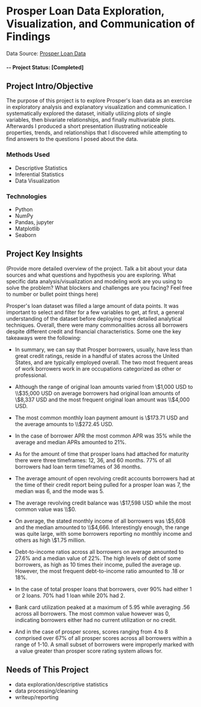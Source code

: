 
# Prosper Loan Data Exploration, Visualization, and Communication of Findings
Data Source: [Prosper Loan Data](https://s3.amazonaws.com/udacity-hosted-downloads/ud651/prosperLoanData.csv)

#### -- Project Status: [Completed]

## Project Intro/Objective
The purpose of this project is to explore Prosper's loan data as an exercise in exploratory analysis and explanatory visualization and communication. I systematically explored the dataset, initially utilizing plots of single variables, then bivariate relationships, and finally multivariable plots. Afterwards I produced a short presentation illustrating noticeable properties, trends, and relationships that I discovered while attempting to find answers to the questions I posed about the data.


### Methods Used
* Descriptive Statistics
* Inferential Statistics
* Data Visualization

### Technologies
* Python
* NumPy
* Pandas, jupyter
* Matplotlib
* Seaborn


## Project Key Insights
(Provide more detailed overview of the project.  Talk a bit about your data sources and what questions and hypothesis you are exploring. What specific data analysis/visualization and modeling work are you using to solve the problem? What blockers and challenges are you facing?  Feel free to number or bullet point things here)

Prosper's loan dataset was filled a large amount of data points. It was important to select and filter for a few variables to get, at first, a general understanding of the dataset before deploying more detailed analytical techniques. Overall, there were many commonalities across all borrowers despite different credit and financial characteristics. Some one the key takeaways were the following:

* In summary, we can say that Prosper borrowers, usually, have less than great credit ratings, reside in a handful of states across the United States, and are typically employed overall. The two most frequent areas of work borrowers work in are occupations categorized as other or professional.

* Although the range of original loan amounts varied from \\$1,000 USD to \\$35,000 USD on average borrowers had original loan amounts of \\$8,337 USD and the most frequent original loan amount was \\$4,000 USD.

* The most common monthly loan payment amount is \\$173.71 USD and the average amounts to \\$272.45 USD.

* In the case of borrower APR the most common APR was 35% while the average and median APRs amounted to 21%.

* As for the amount of time that prosper loans had attached for maturity there were three timeframes: 12, 36, and 60 months. 77% of all borrowers had loan term timeframes of 36 months.

* The average amount of open revolving credit accounts borrowers had at the time of their credit report being pulled for a prosper loan was 7, the median was 6, and the mode was 5.

* The average revolving credit balance was \\$17,598 USD while the most common value was \\$0.

* On average, the stated monthly income of all borrowers was \\$5,608 and the median amounted to \\$4,666. Interestingly enough, the range was quite large, with some borrowers reporting no monthly income and others as high \\$1.75 million.

* Debt-to-income ratios across all borrowers on average amounted to 27.6\% and a median value of 22%. The high levels of debt of some borrowers, as high as 10 times their income, pulled the average up. However, the most frequent debt-to-income ratio amounted to .18 or 18%.

* In the case of total prosper loans that borrowers, over 90% had either 1 or 2 loans. 70% had 1 loan while 20% had 2.

* Bank card utilization peaked at a maximum of 5.95 while averaging .56 across all borrowers. The most common value however was 0, indicating borrowers either had no current utilization or no credit.

* And in the case of prosper scores, scores ranging from 4 to 8 comprised over 67\% of all prosper scores across all borrowers within a range of 1-10. A small subset of borrowers were improperly marked with a value greater than prosper score rating system allows for.

## Needs of This Project
- data exploration/descriptive statistics
- data processing/cleaning
- writeup/reporting
